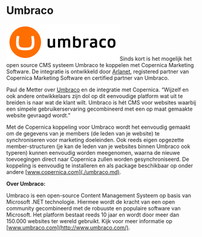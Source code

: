 # Umbraco

![Umbraco](../images/umbraco.png "Umbraco")Sinds kort is het mogelijk
het open source CMS systeem Umbraco te koppelen met Copernica Marketing
Software. De integratie is ontwikkeld door
[Arlanet](http://www.arlanet.nl/), registered partner van Copernica
Marketing Software en certified partner van Umbraco.

Paul de Metter over [Umbraco](http://umbraco.com/) en de integratie met
Copernica. “Wijzelf en ook andere ontwikkelaars zijn dol op dit
eenvoudige platform wat uit te breiden is naar wat de klant wilt.
Umbraco is hét CMS voor websites waarbij een simpele gebruikerservaring
gecombineerd met een op maat gemaakte website gevraagd wordt.”

Met de Copernica koppeling voor Umbraco wordt het eenvoudig gemaakt om
de gegevens van je members (de leden van je website) te synchroniseren
voor marketing doeleinden. Ook reeds eigen opgezette member-structuren
(je kan de leden van je websites binnen Umbraco ook typeren) kunnen
eenvoudig worden meegenomen, waarna de nieuwe toevoegingen direct naar
Copernica zullen worden gesynchroniseerd. De koppeling is eenvoudig te
installeren en als package beschikbaar op onder andere
[www.copernica.com](./umbraco.md).
 

**Over Umbraco:**

Umbraco is een open-source Content Management Systeem op basis van
Microsoft .NET technologie. Hiermee wordt de kracht van een open
community gecombineerd met de robuuste en populaire software van
Microsoft. Het platform bestaat reeds 10 jaar en wordt door meer dan
150.000 websites ter wereld gebruikt. Kijk voor meer informatie op
[www.umbraco.com](http://www.umbraco.com/).
